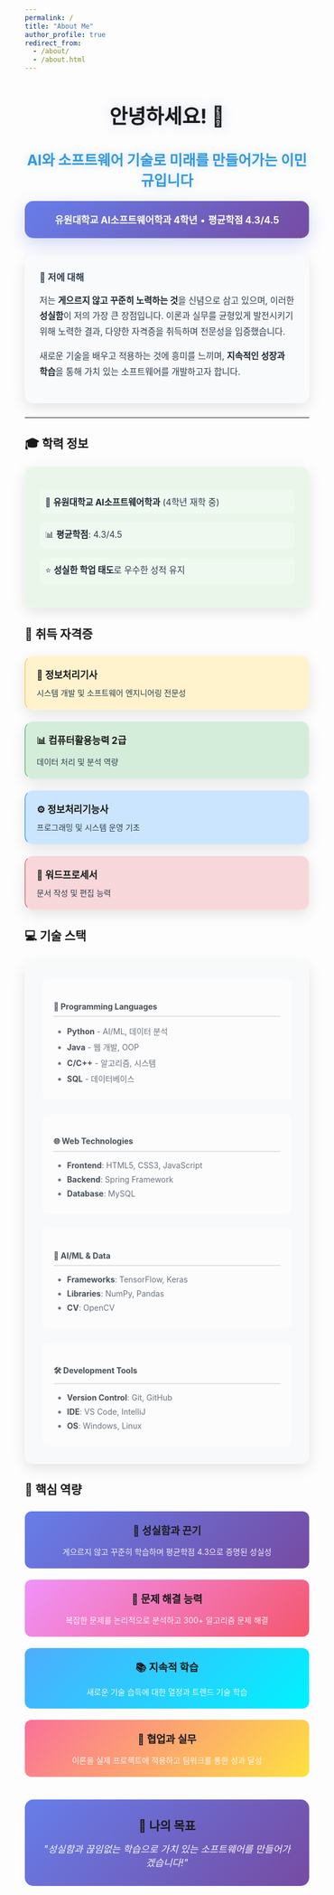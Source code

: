```yaml
---
permalink: /
title: "About Me"
author_profile: true
redirect_from: 
  - /about/
  - /about.html
---
```


<style>
  /* 다크모드 대응 CSS - 파티클 효과와 조화 */
  .hero-section {
    text-align: center; 
    margin-bottom: 30px;
    position: relative;
    z-index: 1;
  }
  
  .hero-title {
    font-size: 2.5em; 
    margin-bottom: 10px;
    color: #1a1a1a !important;
    text-shadow: 0 0 20px rgba(102, 126, 234, 0.3);
    transition: all 0.3s ease;
  }
  
  .hero-subtitle {
    font-size: 1.8em; 
    margin-bottom: 20px;
    color: #3498db !important;
    text-shadow: 0 0 15px rgba(52, 152, 219, 0.3);
  }
  
  .hero-badge {
    background: linear-gradient(135deg, #667eea 0%, #764ba2 100%); 
    color: white; 
    padding: 20px; 
    border-radius: 15px; 
    margin: 20px 0;
    box-shadow: 0 10px 30px rgba(102, 126, 234, 0.3);
    backdrop-filter: blur(10px);
    border: 1px solid rgba(255, 255, 255, 0.1);
  }
  
  .hero-badge p {
    font-size: 1.2em; 
    margin: 0;
  }
  
  .intro-section {
    background: rgba(248, 249, 250, 0.8); 
    padding: 25px; 
    border-radius: 15px; 
    border-left: 5px solid #3498db; 
    margin: 25px 0;
    backdrop-filter: blur(15px);
    box-shadow: 0 8px 25px rgba(0, 0, 0, 0.1);
    border: 1px solid rgba(255, 255, 255, 0.2);
    position: relative;
    z-index: 1;
  }
  
  .intro-section h3 {
    color: #2c3e50 !important; 
    margin-top: 0;
  }
  
  .intro-section p {
    font-size: 1.1em; 
    line-height: 1.8;
    color: #2c3e50 !important;
  }
  
  .intro-section strong {
    color: #1a252f !important;
  }
  
  /* 학력 정보 스타일 - 파티클 효과와 조화 */
  .education-section {
    background: rgba(232, 245, 232, 0.9); 
    padding: 25px; 
    border-radius: 15px; 
    margin: 20px 0;
    backdrop-filter: blur(15px);
    box-shadow: 0 8px 25px rgba(0, 0, 0, 0.1);
    border: 1px solid rgba(255, 255, 255, 0.3);
    position: relative;
    z-index: 1;
  }
  
  .education-section ul {
    list-style: none; 
    padding: 0;
  }
  
  .education-section li {
    margin: 15px 0; 
    font-size: 1.1em;
    color: #2c3e50 !important;
    padding: 10px;
    border-radius: 8px;
    background: rgba(255, 255, 255, 0.3);
    transition: all 0.3s ease;
  }
  
  .education-section li strong {
    color: #1a252f !important;
  }
  
  .education-section li:hover {
    transform: translateX(5px);
    background: rgba(255, 255, 255, 0.5);
    box-shadow: 0 5px 15px rgba(0, 0, 0, 0.1);
  }
  
  /* 자격증 카드 스타일 - 파티클 효과와 조화 */
  .cert-grid {
    display: grid; 
    grid-template-columns: repeat(auto-fit, minmax(300px, 1fr)); 
    gap: 20px; 
    margin: 25px 0;
  }
  
  .cert-card {
    padding: 20px; 
    border-radius: 15px; 
    border-left: 4px solid;
    backdrop-filter: blur(15px);
    box-shadow: 0 8px 25px rgba(0, 0, 0, 0.1);
    border: 1px solid rgba(255, 255, 255, 0.2);
    transition: all 0.3s ease;
    position: relative;
    z-index: 1;
  }
  
  .cert-card:hover {
    transform: translateY(-5px);
    box-shadow: 0 15px 35px rgba(0, 0, 0, 0.15);
  }
  
  .cert-card h4, .cert-card p {
    margin: 0;
  }
  
  .cert-card h4 {
    margin-bottom: 10px;
    font-size: 1.2em;
    color: #1a1a1a !important;
  }
  
  .cert-card p {
    color: #2c3e50 !important;
  }
  
  /* 기술 스택 스타일 - 파티클 효과와 조화 */
  .tech-section {
    background: rgba(248, 249, 250, 0.9); 
    padding: 30px; 
    border-radius: 15px; 
    margin: 25px 0;
    backdrop-filter: blur(15px);
    box-shadow: 0 8px 25px rgba(0, 0, 0, 0.1);
    border: 1px solid rgba(255, 255, 255, 0.3);
    position: relative;
    z-index: 1;
  }
  
  .tech-grid {
    display: grid; 
    grid-template-columns: repeat(auto-fit, minmax(250px, 1fr)); 
    gap: 25px;
  }
  
  .tech-category {
    background: rgba(255, 255, 255, 0.5);
    padding: 20px;
    border-radius: 10px;
    transition: all 0.3s ease;
  }
  
  .tech-category:hover {
    transform: translateY(-3px);
    box-shadow: 0 10px 20px rgba(0, 0, 0, 0.1);
  }
  
  .tech-category h4 {
    color: #495057 !important; 
    border-bottom: 2px solid #dee2e6; 
    padding-bottom: 8px;
    margin-bottom: 15px;
  }
  
  .tech-category ul {
    color: #6c757d !important;
    margin: 0;
  }
  
  .tech-category li {
    margin: 8px 0;
    transition: all 0.2s ease;
    color: #6c757d !important;
  }
  
  .tech-category li strong {
    color: #495057 !important;
  }
  
  .tech-category li:hover {
    color: #3498db !important;
    transform: translateX(3px);
  }
  
  /* 모든 제목들 라이트 모드에서 검은색 */
  h1, h2, h3, h4, h5, h6 {
    color: #1a1a1a !important;
  }
  
  /* 특별히 소제목들 강제 적용 */
  .page__content h2,
  article h2,
  main h2,
  body h2 {
    color: #1a1a1a !important;
  }
  
  /* 다크모드 전용 스타일 */
  @media (prefers-color-scheme: dark) {
    .hero-title {
      color: #e8e8e8 !important;
    }
    
    .hero-subtitle {
      color: #64b5f6 !important;
    }
    
    .intro-section {
      background: rgba(45, 45, 45, 0.9) !important;
      border-left-color: #64b5f6 !important;
    }
    
    .intro-section h3 {
      color: #e8e8e8 !important;
    }
    
    .intro-section p {
      color: #e8e8e8 !important;
    }
    
    .intro-section p strong {
      color: #ffffff !important;
    }
    
    .education-section {
      background: rgba(45, 65, 45, 0.9) !important;
    }
    
    .education-section li {
      color: #e8e8e8 !important;
      background: rgba(255, 255, 255, 0.1) !important;
    }
    
    .education-section li strong {
      color: #ffffff !important;
    }
    
    .education-section li:hover {
      background: rgba(255, 255, 255, 0.2) !important;
    }
    
    .tech-section {
      background: rgba(40, 40, 40, 0.9) !important;
    }
    
    .tech-category {
      background: rgba(255, 255, 255, 0.1) !important;
    }
    
    .tech-category h4 {
      color: #e8e8e8 !important;
      border-bottom-color: #555 !important;
    }
    
    .tech-category ul {
      color: #cccccc !important;
    }
    
    .tech-category li {
      color: #cccccc !important;
    }
    
    .tech-category li strong {
      color: #ffffff !important;
    }
    
    .tech-category li:hover {
      color: #64b5f6 !important;
    }
    
    /* 다크모드에서는 모든 제목 밝게 */
    h1, h2, h3, h4, h5, h6 {
      color: #e8e8e8 !important;
    }
    
    .page__content h2,
    article h2,
    main h2,
    body h2 {
      color: #e8e8e8 !important;
    }
    
    /* 자격증 카드 제목들 다크모드에서만 밝게 */
    .cert-card h4 {
      color: inherit !important;
    }
    
    /* 자격증 카드 다크모드 색상 */
    .cert-card:nth-child(1) {
      background-color: rgba(255, 243, 205, 0.2) !important;
      color: #ffd54f !important;
      border-left-color: #ffc107 !important;
    }
    
    .cert-card:nth-child(1) h4 {
      color: #ffd54f !important;
    }
    
    .cert-card:nth-child(1) p {
      color: #ffecb3 !important;
    }
    
    .cert-card:nth-child(2) {
      background-color: rgba(212, 237, 218, 0.2) !important;
      color: #81c784 !important;
      border-left-color: #28a745 !important;
    }
    
    .cert-card:nth-child(2) h4 {
      color: #81c784 !important;
    }
    
    .cert-card:nth-child(2) p {
      color: #c8e6c9 !important;
    }
    
    .cert-card:nth-child(3) {
      background-color: rgba(204, 229, 255, 0.2) !important;
      color: #64b5f6 !important;
      border-left-color: #007bff !important;
    }
    
    .cert-card:nth-child(3) h4 {
      color: #64b5f6 !important;
    }
    
    .cert-card:nth-child(3) p {
      color: #bbdefb !important;
    }
    
    .cert-card:nth-child(4) {
      background-color: rgba(248, 215, 218, 0.2) !important;
      color: #f48fb1 !important;
      border-left-color: #dc3545 !important;
    }
    
    .cert-card:nth-child(4) h4 {
      color: #f48fb1 !important;
    }
    
    .cert-card:nth-child(4) p {
      color: #f8bbd9 !important;
    }
  }
</style>

<div class="hero-section">
  <h1 class="hero-title">
    안녕하세요! 👋
  </h1>
  <h2 class="hero-subtitle">
    AI와 소프트웨어 기술로 미래를 만들어가는 <strong>이민규</strong>입니다
  </h2>
  <div class="hero-badge">
    <p>
      <strong>유원대학교 AI소프트웨어학과 4학년</strong> • <strong>평균학점 4.3/4.5</strong>
    </p>
  </div>
</div>

<div class="intro-section">
  <h3>🌟 저에 대해</h3>
  <p>
    저는 <strong>게으르지 않고 꾸준히 노력하는 것</strong>을 신념으로 삼고 있으며, 이러한 <strong>성실함</strong>이 저의 가장 큰 장점입니다. 이론과 실무를 균형있게 발전시키기 위해 노력한 결과, 다양한 자격증을 취득하며 전문성을 입증했습니다.
  </p>
  <p>
    새로운 기술을 배우고 적용하는 것에 흥미를 느끼며, <strong>지속적인 성장과 학습</strong>을 통해 가치 있는 소프트웨어를 개발하고자 합니다.
  </p>
</div>

---

## 🎓 학력 정보
<div class="education-section">
  <ul>
    <li>
      🏫 <strong>유원대학교 AI소프트웨어학과</strong> (4학년 재학 중)
    </li>
    <li>
      📊 <strong>평균학점</strong>: 4.3/4.5
    </li>
    <li>
      ⭐ <strong>성실한 학업 태도</strong>로 우수한 성적 유지
    </li>
  </ul>
</div>

## 🏅 취득 자격증
<div class="cert-grid">
  <div class="cert-card" style="background-color: #fff3cd; color: #856404; border-left-color: #ffc107;">
    <h4>💼 정보처리기사</h4>
    <p>시스템 개발 및 소프트웨어 엔지니어링 전문성</p>
  </div>
  <div class="cert-card" style="background-color: #d4edda; color: #155724; border-left-color: #28a745;">
    <h4>📊 컴퓨터활용능력 2급</h4>
    <p>데이터 처리 및 분석 역량</p>
  </div>
  <div class="cert-card" style="background-color: #cce5ff; color: #004085; border-left-color: #007bff;">
    <h4>⚙️ 정보처리기능사</h4>
    <p>프로그래밍 및 시스템 운영 기초</p>
  </div>
  <div class="cert-card" style="background-color: #f8d7da; color: #721c24; border-left-color: #dc3545;">
    <h4>📝 워드프로세서</h4>
    <p>문서 작성 및 편집 능력</p>
  </div>
</div>

## 💻 기술 스택
<div class="tech-section">
  <div class="tech-grid">
    <div class="tech-category">
      <h4>🐍 Programming Languages</h4>
      <ul>
        <li><strong>Python</strong> - AI/ML, 데이터 분석</li>
        <li><strong>Java</strong> - 웹 개발, OOP</li>
        <li><strong>C/C++</strong> - 알고리즘, 시스템</li>
        <li><strong>SQL</strong> - 데이터베이스</li>
      </ul>
    </div>
    <div class="tech-category">
      <h4>🌐 Web Technologies</h4>
      <ul>
        <li><strong>Frontend</strong>: HTML5, CSS3, JavaScript</li>
        <li><strong>Backend</strong>: Spring Framework</li>
        <li><strong>Database</strong>: MySQL</li>
      </ul>
    </div>
    <div class="tech-category">
      <h4>🤖 AI/ML & Data</h4>
      <ul>
        <li><strong>Frameworks</strong>: TensorFlow, Keras</li>
        <li><strong>Libraries</strong>: NumPy, Pandas</li>
        <li><strong>CV</strong>: OpenCV</li>
      </ul>
    </div>
    <div class="tech-category">
      <h4>🛠️ Development Tools</h4>
      <ul>
        <li><strong>Version Control</strong>: Git, GitHub</li>
        <li><strong>IDE</strong>: VS Code, IntelliJ</li>
        <li><strong>OS</strong>: Windows, Linux</li>
      </ul>
    </div>
  </div>
</div>

## 🚀 핵심 역량
<div style="display: grid; grid-template-columns: repeat(auto-fit, minmax(280px, 1fr)); gap: 20px; margin: 25px 0;">
  <div style="background: linear-gradient(135deg, #667eea 0%, #764ba2 100%); color: white; padding: 20px; border-radius: 12px; text-align: center;">
    <h4 style="margin: 0 0 15px 0; font-size: 1.3em;">🎯 성실함과 끈기</h4>
    <p style="margin: 0; opacity: 0.9;">게으르지 않고 꾸준히 학습하며 평균학점 4.3으로 증명된 성실성</p>
  </div>
  <div style="background: linear-gradient(135deg, #f093fb 0%, #f5576c 100%); color: white; padding: 20px; border-radius: 12px; text-align: center;">
    <h4 style="margin: 0 0 15px 0; font-size: 1.3em;">🧠 문제 해결 능력</h4>
    <p style="margin: 0; opacity: 0.9;">복잡한 문제를 논리적으로 분석하고 300+ 알고리즘 문제 해결</p>
  </div>
  <div style="background: linear-gradient(135deg, #4facfe 0%, #00f2fe 100%); color: white; padding: 20px; border-radius: 12px; text-align: center;">
    <h4 style="margin: 0 0 15px 0; font-size: 1.3em;">📚 지속적 학습</h4>
    <p style="margin: 0; opacity: 0.9;">새로운 기술 습득에 대한 열정과 트렌드 기술 학습</p>
  </div>
  <div style="background: linear-gradient(135deg, #fa709a 0%, #fee140 100%); color: white; padding: 20px; border-radius: 12px; text-align: center;">
    <h4 style="margin: 0 0 15px 0; font-size: 1.3em;">🤝 협업과 실무</h4>
    <p style="margin: 0; opacity: 0.9;">이론을 실제 프로젝트에 적용하고 팀워크를 통한 성과 달성</p>
  </div>
</div>

<div style="text-align: center; margin: 40px 0; padding: 30px; background: linear-gradient(135deg, #667eea 0%, #764ba2 100%); color: white; border-radius: 15px;">
  <h3 style="margin: 0 0 15px 0; font-size: 1.5em;">💫 나의 목표</h3>
  <p style="font-size: 1.2em; margin: 0; opacity: 0.95;">
    <em>"성실함과 끊임없는 학습으로 가치 있는 소프트웨어를 만들어가겠습니다!"</em>
  </p>
</div>
